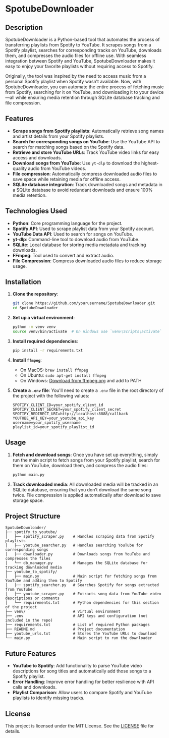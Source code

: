 
# SpotubeDownloader

## Description

SpotubeDownloader is a Python-based tool that automates the process of transferring playlists from Spotify to YouTube. It scrapes songs from a Spotify playlist, searches for corresponding tracks on YouTube, downloads them, and compresses the audio files for offline use. With seamless integration between Spotify and YouTube, SpotubeDownloader makes it easy to enjoy your favorite playlists without requiring access to Spotify.

Originally, the tool was inspired by the need to access music from a personal Spotify playlist when Spotify wasn’t available. Now, with SpotubeDownloader, you can automate the entire process of fetching music from Spotify, searching for it on YouTube, and downloading it to your device—all while ensuring media retention through SQLite database tracking and file compression.

## Features

- **Scrape songs from Spotify playlists**: Automatically retrieve song names and artist details from your Spotify playlists.
- **Search for corresponding songs on YouTube**: Use the YouTube API to search for matching songs based on the Spotify data.
- **Retrieve and store YouTube URLs**: Track YouTube video links for easy access and downloads.
- **Download songs from YouTube**: Use `yt-dlp` to download the highest-quality audio from YouTube videos.
- **File compression**: Automatically compress downloaded audio files to save space while retaining media for offline access.
- **SQLite database integration**: Track downloaded songs and metadata in a SQLite database to avoid redundant downloads and ensure 100% media retention.

## Technologies Used

- **Python**: Core programming language for the project.
- **Spotify API**: Used to scrape playlist data from your Spotify account.
- **YouTube Data API**: Used to search for songs on YouTube.
- **yt-dlp**: Command-line tool to download audio from YouTube.
- **SQLite**: Local database for storing media metadata and tracking downloads.
- **FFmpeg**: Tool used to convert and extract audio.
- **File Compression**: Compress downloaded audio files to reduce storage usage.

## Installation

1. **Clone the repository**:
   ```bash
   git clone https://github.com/yourusername/SpotubeDownloader.git
   cd SpotubeDownloader
   ```

2. **Set up a virtual environment**:
   ```bash
   python -m venv venv
   source venv/bin/activate  # On Windows use `venv\Scripts\activate`
   ```

3. **Install required dependencies**:
   ```bash
   pip install -r requirements.txt
   ```

4. **Install `ffmpeg`**:
   - On MacOS: `brew install ffmpeg`
   - On Ubuntu: `sudo apt-get install ffmpeg`
   - On Windows: [Download from ffmpeg.org](https://ffmpeg.org/download.html) and add to PATH

5. **Create a `.env` file**:
   You'll need to create a `.env` file in the root directory of the project with the following values:
   ```
   SPOTIPY_CLIENT_ID=your_spotify_client_id
   SPOTIPY_CLIENT_SECRET=your_spotify_client_secret
   SPOTIPY_REDIRECT_URI=http://localhost:8888/callback
   YOUTUBE_API_KEY=your_youtube_api_key
   username=your_spotify_username
   playlist_id=your_spotify_playlist_id
   ```

## Usage

1. **Fetch and download songs**:
   Once you have set up everything, simply run the main script to fetch songs from your Spotify playlist, search for them on YouTube, download them, and compress the audio files:
   ```bash
   python main.py
   ```

2. **Track downloaded media**:
   All downloaded media will be tracked in an SQLite database, ensuring that you don’t download the same song twice. File compression is applied automatically after download to save storage space.

## Project Structure

```
SpotubeDownloader/
├── spotify_to_youtube/
│   ├── spotify_scraper.py    # Handles scraping data from Spotify playlists
│   ├── youtube_searcher.py   # Handles searching YouTube for corresponding songs
│   ├── downloader.py         # Downloads songs from YouTube and compresses the files
│   └── db_manager.py         # Manages the SQLite database for tracking downloaded media
├── youtube_to_spotify/
│   ├── main.py               # Main script for fetching songs from YouTube and adding them to Spotify
│   ├── spotify_searcher.py   # Searches Spotify for songs extracted from YouTube
│   ├── youtube_scraper.py    # Extracts song data from YouTube video descriptions or comments
│   └── requirements.txt      # Python dependencies for this section of the project
├── venv/                     # Virtual environment
├── .env                      # API keys and configuration (not included in the repo)
├── requirements.txt          # List of required Python packages
├── README.md                 # Project documentation
├── youtube_urls.txt          # Stores the YouTube URLs to download
└── main.py                   # Main script to run the downloader
```

## Future Features

- **YouTube to Spotify**: Add functionality to parse YouTube video descriptions for song titles and automatically add those songs to a Spotify playlist.
- **Error Handling**: Improve error handling for better resilience with API calls and downloads.
- **Playlist Comparison**: Allow users to compare Spotify and YouTube playlists to identify missing tracks.

## License

This project is licensed under the MIT License. See the [LICENSE](LICENSE) file for details.

